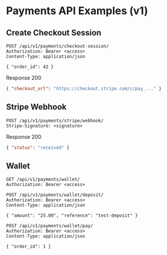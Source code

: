 # Payments API Examples (v1)

## Create Checkout Session
```http
POST /api/v1/payments/checkout-session/
Authorization: Bearer <access>
Content-Type: application/json

{ "order_id": 42 }
```

Response 200
```json
{ "checkout_url": "https://checkout.stripe.com/c/pay_..." }
```

## Stripe Webhook
```http
POST /api/v1/payments/stripe/webhook/
Stripe-Signature: <signature>
```

Response 200
```json
{ "status": "received" }
```

## Wallet
```http
GET /api/v1/payments/wallet/
Authorization: Bearer <access>
```

```http
POST /api/v1/payments/wallet/deposit/
Authorization: Bearer <access>
Content-Type: application/json

{ "amount": "25.00", "reference": "test-deposit" }
```

```http
POST /api/v1/payments/wallet/pay/
Authorization: Bearer <access>
Content-Type: application/json

{ "order_id": 1 }
```
